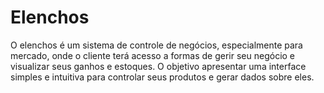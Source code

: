 # Elenchos
O elenchos é um sistema de controle de negócios, especialmente para mercado, onde o cliente terá acesso a formas de gerir seu negócio e visualizar seus ganhos e estoques. O objetivo apresentar uma interface simples e intuitiva para controlar seus produtos e gerar dados sobre eles.
